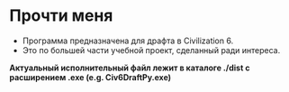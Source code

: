 # Прочти меня

- Программа предназначена для драфта в Civilization 6.
- Это по большей части учебной проект, сделанный ради интереса.

**Актуальный исполнительный файл лежит в каталоге ./dist с расширением .exe (e.g. Civ6DraftPy.exe)**
